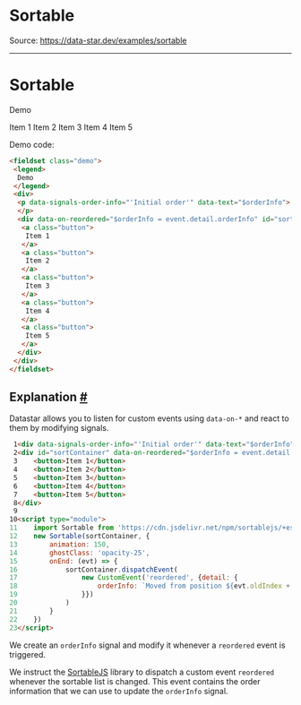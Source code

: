 # Sortable

Source: https://data-star.dev/examples/sortable

---

# Sortable

Demo

Item 1 Item 2 Item 3 Item 4 Item 5

Demo code:

```html
<fieldset class="demo">
 <legend>
  Demo
 </legend>
 <div>
  <p data-signals-order-info="'Initial order'" data-text="$orderInfo">
  </p>
  <div data-on-reordered="$orderInfo = event.detail.orderInfo" id="sortContainer">
   <a class="button">
    Item 1
   </a>
   <a class="button">
    Item 2
   </a>
   <a class="button">
    Item 3
   </a>
   <a class="button">
    Item 4
   </a>
   <a class="button">
    Item 5
   </a>
  </div>
 </div>
</fieldset>
```

## Explanation [#](#explanation)

Datastar allows you to listen for custom events using `data-on-*` and react to them by modifying signals.

```html
 1<div data-signals-order-info="'Initial order'" data-text="$orderInfo"></div>
 2<div id="sortContainer" data-on-reordered="$orderInfo = event.detail.orderInfo">
 3    <button>Item 1</button>
 4    <button>Item 2</button>
 5    <button>Item 3</button>
 6    <button>Item 4</button>
 7    <button>Item 5</button>
 8</div>
 9
10<script type="module">
11    import Sortable from 'https://cdn.jsdelivr.net/npm/sortablejs/+esm'
12    new Sortable(sortContainer, {
13        animation: 150,
14        ghostClass: 'opacity-25',
15        onEnd: (evt) => {
16            sortContainer.dispatchEvent(
17                new CustomEvent('reordered', {detail: {
18                    orderInfo: `Moved from position ${evt.oldIndex + 1} to ${evt.newIndex + 1}`
19                }})
20            )
21        }
22    })
23</script>
```

We create an `orderInfo` signal and modify it whenever a `reordered` event is triggered.

We instruct the [SortableJS](https://sortablejs.github.io/Sortable/) library to dispatch a custom event `reordered` whenever the sortable list is changed. This event contains the order information that we can use to update the `orderInfo` signal.